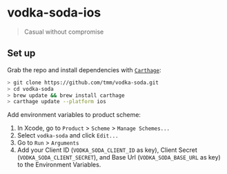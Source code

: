 # vodka-soda-ios

> Casual without compromise

## Set up

Grab the repo and install dependencies with [`Carthage`](https://github.com/Carthage):

```bash
> git clone https://github.com/tmm/vodka-soda.git
> cd vodka-soda
> brew update && brew install carthage
> carthage update --platform ios
```

Add environment variables to product scheme:

1. In Xcode, go to `Product` > `Scheme` > `Manage Schemes...`
2. Select `vodka-soda` and click `Edit...`
3. Go to `Run` > `Arguments`
4. Add your Client ID (`VODKA_SODA_CLIENT_ID` as key), Client Secret (`VODKA_SODA_CLIENT_SECRET`), and Base Url (`VODKA_SODA_BASE_URL` as key) to the Environment Variables.
